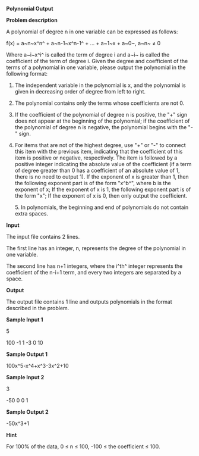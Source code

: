 **Polynomial Output**

**Problem description**

A polynomial of degree n in one variable can be expressed as follows:

f(x) = a~n~x^n^ + a~n-1~x^n-1^ + ... + a~1~x + a~0~, a~n~ ≠ 0

Where a~i~x^i^ is called the term of degree i and a~i~ is called the coefficient of the term of degree i. Given the degree and coefficient of the terms of a polynomial in one variable, please output the polynomial in the following format:

1.  The independent variable in the polynomial is x, and the polynomial is given in decreasing order of degree from left to right.

2.  The polynomial contains only the terms whose coefficients are not 0.

3.  If the coefficient of the polynomial of degree n is positive, the "+" sign does not appear at the beginning of the polynomial; if the coefficient of the polynomial of degree n is negative, the polynomial begins with the "-" sign.

4.  For items that are not of the highest degree, use "+" or "-" to connect this item with the previous item, indicating that the coefficient of this item is positive or negative, respectively. The item is followed by a positive integer indicating the absolute value of the coefficient (if a term of degree greater than 0 has a coefficient of an absolute value of 1, there is no need to output 1). If the exponent of x is greater than 1, then the following exponent part is of the form "x^b^", where b is the exponent of x; If the exponent of x is 1, the following exponent part is of the form "x"; If the exponent of x is 0, then only output the coefficient.

    5\. In polynomials, the beginning and end of polynomials do not contain extra spaces.

**Input**

The input file contains 2 lines.

The first line has an integer, n, represents the degree of the polynomial in one variable.

The second line has n+1 integers, where the i^th^ integer represents the coefficient of the n-i+1 term, and every two integers are separated by a space.

**Output**

The output file contains 1 line and outputs polynomials in the format described in the problem.

**Sample Input 1**

5

100 -1 1 -3 0 10

**Sample Output 1**

100x\^5-x\^4+x\^3-3x\^2+10

**Sample Input 2**

3

-50 0 0 1

**Sample Output 2**

-50x\^3+1

**Hint**

For 100% of the data, 0 ≤ n ≤ 100, -100 ≤ the coefficient ≤ 100.

